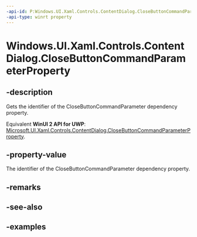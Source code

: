 ```yaml
---
-api-id: P:Windows.UI.Xaml.Controls.ContentDialog.CloseButtonCommandParameterProperty
-api-type: winrt property
---
```


<!-- Property syntax.
public DependencyProperty CloseButtonCommandParameterProperty { get; }
-->

# Windows.UI.Xaml.Controls.ContentDialog.CloseButtonCommandParameterProperty

## -description
Gets the identifier of the CloseButtonCommandParameter dependency property.

Equivalent **WinUI 2 API for UWP**: [Microsoft.UI.Xaml.Controls.ContentDialog.CloseButtonCommandParameterProperty](/windows/winui/api/microsoft.ui.xaml.controls.contentdialog.closebuttoncommandparameterproperty).

## -property-value
The identifier of the CloseButtonCommandParameter dependency property.

## -remarks

## -see-also

## -examples

